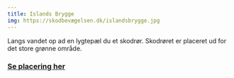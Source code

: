 ```yaml
---
title: Islands Brygge
img: https://skodbevægelsen.dk/islandsbrygge.jpg
---
```


Langs vandet op ad en lygtepæl du et skodrør. 
Skodrøret er placeret ud for det store grønne område.
<br>
<h3 class="text-4xl leading-12 md:text-base md:leading-14 font-extrabold text-hh-orange tracking-wide">
<a href="https://goo.gl/maps/rTDUCD6x2arJzka39" target="_blank">Se placering her</a>